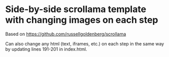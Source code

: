 # Side-by-side scrollama template with changing images on each step

Based on https://github.com/russellgoldenberg/scrollama

Can also change any html (text, iframes, etc.) on each step in the same way by updating  lines 191-201 in index.html.
